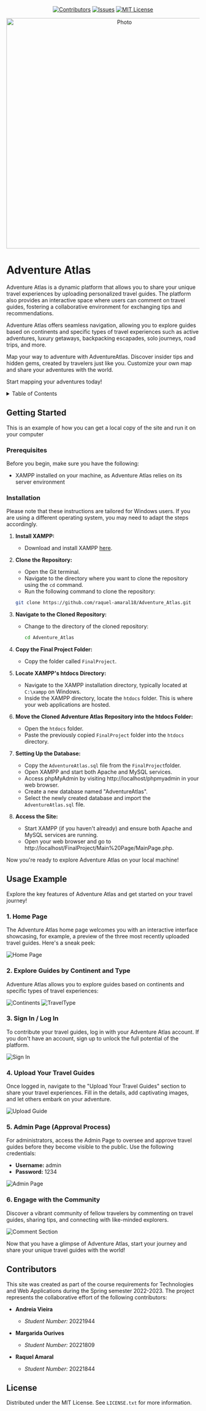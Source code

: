 <!-- PROJECT SHIELDS -->
<div style="text-align: center;">

[![Contributors](https://img.shields.io/github/contributors/raquel-amaral18/Adventure_Atlas)](https://github.com/raquel-amaral18/Adventure_Atlas/graphs/contributors)
[![Issues](https://img.shields.io/github/issues/raquel-amaral18/Adventure_Atlas)](https://github.com/raquel-amaral18/Adventure_Atlas/issues)
[![MIT License](https://img.shields.io/github/license/raquel-amaral18/Adventure_Atlas)](https://github.com/raquel-amaral18/Adventure_Atlas/blob/main/LICENSE) 

</div>
<div style="text-align:center;">
    <img src="Images/site_presentation.png" alt="Photo" width="600">
</div>

<!-- ABOUT THE PROJECT -->
# Adventure Atlas

Adventure Atlas is a dynamic platform that allows you to share your unique travel experiences by uploading personalized travel guides. The platform also provides an interactive space where users can comment on travel guides, fostering a collaborative environment for exchanging tips and recommendations.

Adventure Atlas offers seamless navigation, allowing you to explore guides based on continents and specific types of travel experiences such as active adventures, luxury getaways, backpacking escapades, solo journeys, road trips, and more. 

Map your way to adventure with AdventureAtlas. Discover insider tips and hidden gems, created by travelers just like you. Customize your own map and share your adventures with the world.

Start mapping your adventures today!

<!-- TABLE OF CONTENTS -->
<details>
  <summary>Table of Contents</summary>
  <ol>
    <li>
      <a href="#Rush Hour: The Race">Rush Hour: The Race</a>
    </li>
    <li>
      <a href="#getting-started">Getting Started</a>
      <ul>
        <li><a href="#prerequisites">Prerequisites</a></li>
        <li><a href="#installation">Installation</a></li>
      </ul>
    </li>
    <li><a href="#How to Play">How to Play</a></li>
    <li><a href="#Power-Ups">Power-Ups</a></li>
    <li><a href="#Open Issues">Open Issues</a></li>
    <li><a href="#Game Designers">Game Designers</a></li>
    <li><a href="#license">License</a></li>
  </ol>
</details>

<!-- GETTING STARTED -->
## Getting Started

This is an example of how you can get a local copy of the site and run it on your computer

### Prerequisites
Before you begin, make sure you have the following:

- XAMPP installed on your machine, as Adventure Atlas relies on its server environment


### Installation

Please note that these instructions are tailored for Windows users. If you are using a different operating system, you may need to adapt the steps accordingly.

1. **Install XAMPP:**
    - Download and install XAMPP [here](https://www.apachefriends.org/).

2. **Clone the Repository:**
    - Open the Git terminal.
    - Navigate to the directory where you want to clone the repository using the `cd` command.
    - Run the following command to clone the repository:
     ```bash
     git clone https://github.com/raquel-amaral18/Adventure_Atlas.git
     ```

3. **Navigate to the Cloned Repository:**
   - Change to the directory of the cloned repository:
     ```bash
     cd Adventure_Atlas
     ```

4. **Copy the Final Project Folder:**
    - Copy the folder called `FinalProject`.

5. **Locate XAMPP's htdocs Directory:**
    - Navigate to the XAMPP installation directory, typically located at `C:\xampp` on Windows.
    - Inside the XAMPP directory, locate the `htdocs` folder. This is where your web applications are hosted.

6. **Move the Cloned Adventure Atlas Repository into the htdocs Folder:**
    - Open the `htdocs` folder.
    - Paste the previously copied `FinalProject` folder into the `htdocs` directory.

7. **Setting Up the Database:**
    - Copy the `AdventureAtlas.sql` file from the `FinalProject`folder.
    - Open XAMPP and start both Apache and MySQL services.
    - Access phpMyAdmin by visiting http://localhost/phpmyadmin in your web browser.
    - Create a new database named "AdventureAtlas".
    - Select the newly created database and import the `AdventureAtlas.sql` file.

8. **Access the Site:**
   - Start XAMPP (if you haven't already) and ensure both Apache and MySQL services are running.
   - Open your web browser and go to http://localhost/FinalProject/Main%20Page/MainPage.php.

Now you're ready to explore Adventure Atlas on your local machine!

<!-- USAGE EXAMPLES -->
## Usage Example

Explore the key features of Adventure Atlas and get started on your travel journey!

### 1. Home Page

The Adventure Atlas home page welcomes you with an interactive interface showcasing, for example, a preview of the three most recently uploaded travel guides. Here's a sneak peek:

![Home Page](Images/home_page.png)

### 2. Explore Guides by Continent and Type

Adventure Atlas allows you to explore guides based on continents and specific types of travel experiences:

![Continents](Images/destinations_page.png)
![TravelType](Images/travel_type.png)

### 3. Sign In / Log In

To contribute your travel guides, log in with your Adventure Atlas account. If you don't have an account, sign up to unlock the full potential of the platform.

![Sign In](Images/log_in.png)

### 4. Upload Your Travel Guides

Once logged in, navigate to the "Upload Your Travel Guides" section to share your travel experiences. Fill in the details, add captivating images, and let others embark on your adventure.

![Upload Guide](Images/upload_guide.png)

### 5. Admin Page (Approval Process)

For administrators, access the Admin Page to oversee and approve travel guides before they become visible to the public. Use the following credentials:

- **Username:** admin
- **Password:** 1234

![Admin Page](Images/admin_page.png) 

### 6. Engage with the Community

Discover a vibrant community of fellow travelers by commenting on travel guides, sharing tips, and connecting with like-minded explorers.

![Comment Section](Images/comment_section.png) 

Now that you have a glimpse of Adventure Atlas, start your journey and share your unique travel guides with the world!


<!-- CONTRIBUTING -->
## Contributors
This site was created as part of the course requirements for Technologies and Web Applications during the Spring semester 2022-2023. The project represents the collaborative effort of the following contributors:

- **Andreia Vieira**
  - *Student Number:* 20221944

- **Margarida Ourives**
  - *Student Number:* 20221809

- **Raquel Amaral**
  - *Student Number:* 20221844


<!-- LICENSE -->
## License

Distributed under the MIT License. See `LICENSE.txt` for more information.



